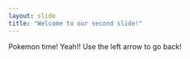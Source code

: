 ```yaml
---
layout: slide
title: "Welcome to our second slide!"
---
```

Pokemon time! Yeah!!
Use the left arrow to go back!
